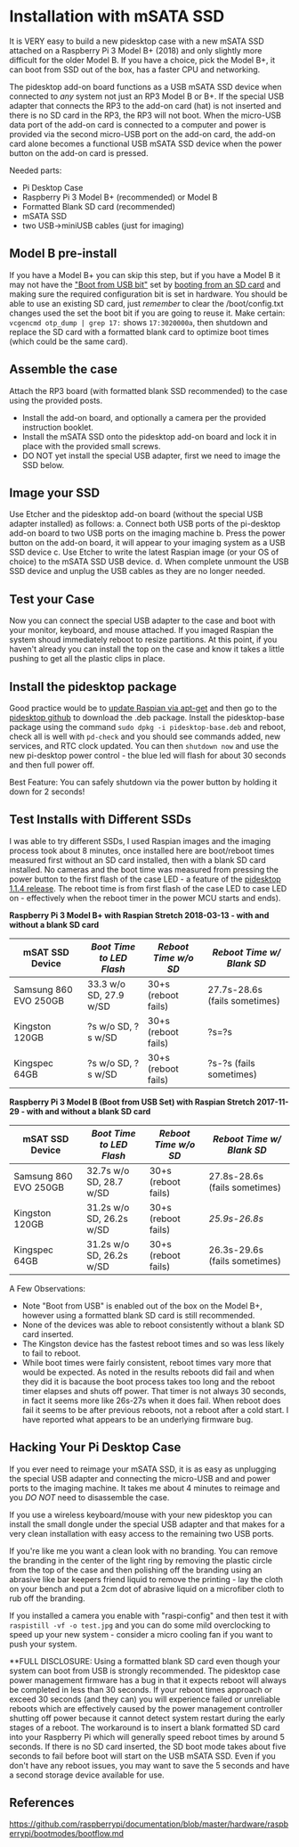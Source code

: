 Installation with mSATA SSD
===========================
It is VERY easy to build a new pidesktop case with a new mSATA SSD attached on a Raspberry Pi 3 Model B+ (2018) and only slightly more difficult for the older Model B.  If you have a choice, pick the Model B+, it can boot from SSD out of the box, has a faster CPU and networking. 

The pidesktop add-on board functions as a USB mSATA SSD device when connected to *any* system not just an RP3 Model B or B+. If the special USB adapter that connects the RP3 to the add-on card (hat) is not inserted and there is no SD card in the RP3, the RP3 will not boot. When the micro-USB data port of the add-on card is connected to a computer and power is provided via the second micro-USB port on the add-on card, the add-on card alone becomes a functional USB mSATA SSD device when the power button on the add-on card is pressed.

Needed parts:
- Pi Desktop Case
- Raspberry Pi 3 Model B+ (recommended) or Model B
- Formatted Blank SD card (recommended)
- mSATA SSD
- two USB->miniUSB cables (just for imaging)

Model B pre-install
-------------------
If you have a Model B+ you can skip this step, but if you have a Model B it may not have the ["Boot from USB bit"](https://www.raspberrypi.org/documentation/hardware/raspberrypi/bootmodes/msd.md) set by [booting from an SD card](https://www.raspberrypi.org/documentation/installation/installing-images/README.md) and making sure the required configuration bit is set in hardware. You should be able to use an existing SD card, just *remember* to clear the /boot/config.txt changes used the set the boot bit if you are going to reuse it. Make certain: `vcgencmd otp_dump | grep 17:` shows `17:3020000a`, then shutdown and replace the SD card with a formatted blank card to optimize boot times (which could be the same card).

Assemble the case
-----------------
Attach the RP3 board (with formatted blank SSD recommended) to the case using the provided posts. 
- Install the add-on board, and optionally a camera per the provided instruction booklet.
- Install the mSATA SSD onto the pidesktop add-on board and lock it in place with the provided small screws.
- DO NOT yet install the special USB adapter, first we need to image the SSD below.

Image your SSD
--------------
Use Etcher and the pidesktop add-on board (without the special USB adapter installed) as follows:
a. Connect both USB ports of the pi-desktop add-on board to two USB ports on the imaging machine
b. Press the power button on the add-on board, it will appear to your imaging system as a USB SSD device
c. Use Etcher to write the latest Raspian image (or your OS of choice) to the mSATA SSD USB device.
d. When complete unmount the USB SSD device and unplug the USB cables as they are no longer needed.

Test your Case
--------------
Now you can connect the special USB adapter to the case and boot with your monitor, keyboard, and mouse attached.  If you imaged Raspian the system shoud immediately reboot to resize partitions.  At this point, if you haven't already you can install the top on the case and know it takes a little pushing to get all the plastic clips in place.

Install the pidesktop package
-----------------------------
Good practice would be to [update Raspian via apt-get](https://www.raspberrypi.org/documentation/raspbian/updating.md) and then go to the [pidesktop github](http://github.com/hoopsurfer/pidesktop) to download the .deb package. Install the pidesktop-base package using the command `sudo dpkg -i pidesktop-base.deb` and reboot, check all is well with `pd-check` and you should see commands added, new services, and RTC clock updated.  You can then `shutdown now` and use the new pi-desktop power control - the blue led will flash for about 30 seconds and then full power off.

Best Feature: You can safely shutdown via the power button by holding it down for 2 seconds!

Test Installs with Different SSDs
---------------------------------
I was able to try different SSDs, I used Raspian images and the imaging process took about 8 minutes, once installed here are boot/reboot times measured first without an SD card installed, then with a blank SD card installed.  No cameras and the boot time was measured from pressing the power button to the first flash of the case LED - a feature of the [pidesktop 1.1.4 release](https://github.com/hoopsurfer/pidesktop).  The reboot time is from first flash of the case LED to case LED on - effectively when the reboot timer in the power MCU starts and ends).

__Raspberry Pi 3 Model B+ with Raspian Stretch 2018-03-13 - with and without a blank SD card__

 mSAT SSD Device  | *Boot Time to LED Flash* |  *Reboot Time w/o SD*  | *Reboot Time w/ Blank SD* 
------------------|--------------------------|------------------------|---------------------------
Samsung 860 EVO 250GB | 33.3 w/o SD, 27.9 w/SD | 30+s (reboot fails) | 27.7s-28.6s (fails sometimes)  
Kingston 120GB | ?s w/o SD, ?s w/SD | 30+s (reboot fails) | ?s=?s
Kingspec 64GB | ?s w/o SD, ?s w/SD | 30+s (reboot fails) | ?s-?s (fails sometimes)

__Raspberry Pi 3 Model B (Boot from USB Set) with Raspian Stretch 2017-11-29 - with and without a blank SD card__

 mSAT SSD Device  | *Boot Time to LED Flash* |  *Reboot Time w/o SD*  | *Reboot Time w/ Blank SD* 
------------------|--------------------------|------------------------|---------------------------
Samsung 860 EVO 250GB | 32.7s w/o SD, 28.7 w/SD | 30+s (reboot fails) | 27.8s-28.6s (fails sometimes)  
Kingston 120GB | 31.2s w/o SD, 26.2s w/SD | 30+s (reboot fails) | *25.9s-26.8s*
Kingspec 64GB | 31.2s w/o SD, 26.2s w/SD | 30+s (reboot fails) | 26.3s-29.6s (fails sometimes)

A Few Observations:
- Note "Boot from USB" is enabled out of the box on the Model B+, however using a formatted blank SD card is still recommended.
- None of the devices was able to reboot consistently without a blank SD card inserted.
- The Kingston device has the fastest reboot times and so was less likely to fail to reboot.
- While boot times were fairly consistent, reboot times vary more that would be expected. 
As noted in the results reboots did fail and when they did it is bacause the boot process takes too long and the reboot timer elapses and shuts off power.  That timer is not always 30 seconds, in fact it seems more like 26s-27s when it does fail.  When reboot does fail it seems to be after previous reboots, not a reboot after a cold start.  I have reported what appears to be an underlying firmware bug.

Hacking Your Pi Desktop Case
----------------------------
If you ever need to reimage your mSATA SSD, it is as easy as unplugging the special USB adapter and connecting the micro-USB and and power ports to the imaging machine.  It takes me about 4 minutes to reimage and you *DO NOT* need to disassemble the case.   

If you use a wireless keyboard/mouse with your new pidesktop you can install the small dongle under the special USB adapter and that makes for a very clean installation with easy access to the remaining two USB ports.

If you're like me you want a clean look with no branding.  You can remove the branding in the center of the light ring by removing the plastic circle from the top of the case and then polishing off the branding using an abrasive like bar keepers friend liquid to remove the printing - lay the cloth on your bench and put a 2cm dot of abrasive liquid on a microfiber cloth to rub off the branding.

If you installed a camera you enable with "raspi-config" and then test it with `raspistill -vf -o test.jpg` and you can do some mild overclocking to speed up your new system - consider a micro cooling fan if you want to push your system.  

**FULL DISCLOSURE: Using a formatted blank SD card even though your system can boot from USB is strongly recommended. The pidesktop case power management firmware has a bug in that it expects reboot will always be completed in less than 30 seconds.  If your reboot times approach or exceed 30 seconds (and they can) you will experience failed or unreliable reboots which are effectively caused by the power management controller shutting off power because it cannot detect system restart during the early stages of a reboot.  The workaround is to insert a blank formatted SD card into your Raspberry Pi which will generally speed reboot times by around 5 seconds. If there is no SD card inserted, the SD boot mode takes about five seconds to fail before boot will start on the USB mSATA SSD.  Even if you don't have any reboot issues, you may want to save the 5 seconds and have a second storage device available for use.

References
----------
https://github.com/raspberrypi/documentation/blob/master/hardware/raspberrypi/bootmodes/bootflow.md
